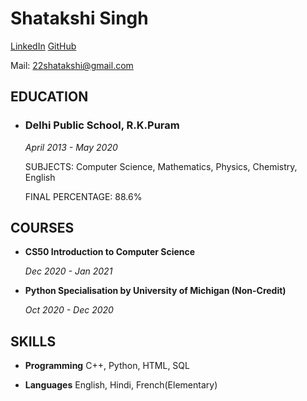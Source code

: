 # Shatakshi Singh

[LinkedIn](https://www.linkedin.com/in/22shatakshi)   [GitHub](https://github.com/22shatakshi)

Mail: 22shatakshi@gmail.com   

## EDUCATION

- ### Delhi Public School, R.K.Puram 
   _April 2013 - May 2020_

   SUBJECTS: Computer Science, Mathematics, Physics, Chemistry, English

   FINAL PERCENTAGE: 88.6%

## COURSES

- **CS50 Introduction to Computer Science**

   _Dec 2020 - Jan 2021_

- **Python Specialisation by University of Michigan (Non-Credit)**

   _Oct 2020 - Dec 2020_

## SKILLS

- **Programming**
C++, Python, HTML, SQL

- **Languages**
English, Hindi, French(Elementary)
